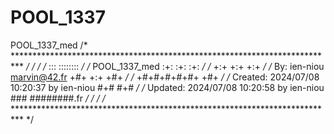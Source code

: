 # POOL_1337
POOL_1337_med 
/* ************************************************************************** */
/*                                                                            */
/*                                                        :::      ::::::::   */
/*   POOL_1337_med                                      :+:      :+:    :+:   */
/*                                                    +:+ +:+         +:+     */
/*   By: ien-niou <marvin@42.fr>                    +#+  +:+       +#+        */
/*                                                +#+#+#+#+#+   +#+           */
/*   Created: 2024/07/08 10:20:37 by ien-niou          #+#    #+#             */
/*   Updated: 2024/07/08 10:20:58 by ien-niou         ###   ########.fr       */
/*                                                                            */
/* ************************************************************************** */
